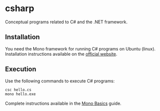 # csharp
Conceptual programs related to C# and the .NET framework.

## Installation

You need the Mono framework for running C# programs on Ubuntu (linux). Installation instructions available on the [official website](https://www.mono-project.com/download/stable/#download-lin).

## Execution 

Use the following commands to execute C# programs:

```sh
csc hello.cs
mono hello.exe
```

Complete instructions available in the [Mono Basics](https://www.mono-project.com/docs/getting-started/mono-basics/) guide.
